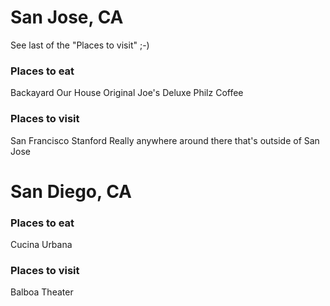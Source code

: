 # San Jose, CA
See last of the "Places to visit" ;-)

### Places to eat
Backayard
Our House
Original Joe's
Deluxe
Philz Coffee

### Places to visit
San Francisco
Stanford
Really anywhere around there that's outside of San Jose

# San Diego, CA

### Places to eat
Cucina Urbana

### Places to visit
Balboa Theater
